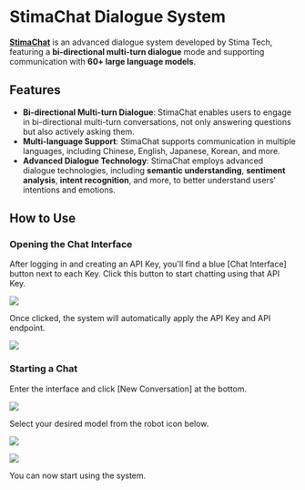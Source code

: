 # StimaChat Dialogue System

**[StimaChat](https://chat.stima.tech)** is an advanced dialogue system developed by Stima Tech, featuring a **bi-directional multi-turn dialogue** mode and supporting communication with **60+ large language models**.

## Features

- **Bi-directional Multi-turn Dialogue**: StimaChat enables users to engage in bi-directional multi-turn conversations, not only answering questions but also actively asking them.
- **Multi-language Support**: StimaChat supports communication in multiple languages, including Chinese, English, Japanese, Korean, and more.
- **Advanced Dialogue Technology**: StimaChat employs advanced dialogue technologies, including **semantic understanding**, **sentiment analysis**, **intent recognition**, and more, to better understand users' intentions and emotions.

## How to Use

### Opening the Chat Interface

After logging in and creating an API Key, you'll find a blue [Chat Interface] button next to each Key. Click this button to start chatting using that API Key.

![](https://hackmd.io/_uploads/r1do5s_i0.png)

Once clicked, the system will automatically apply the API Key and API endpoint.

![](https://hackmd.io/_uploads/B12gojOsR.png)

### Starting a Chat

Enter the interface and click [New Conversation] at the bottom.

![](https://hackmd.io/_uploads/SJWFos_sR.png)   

Select your desired model from the robot icon below.

![](https://hackmd.io/_uploads/HkLpjsOsR.png)

![](https://hackmd.io/_uploads/HJ6vgIFs0.png)

You can now start using the system. 